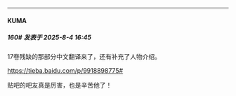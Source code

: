 ﻿
*****

####  KUMA  
##### 160#       发表于 2025-8-4 16:45

17卷残缺的那部分中文翻译来了，还有补充了人物介绍。

https://tieba.baidu.com/p/9918898775#

贴吧的吧友真是厉害，也是辛苦他了！

